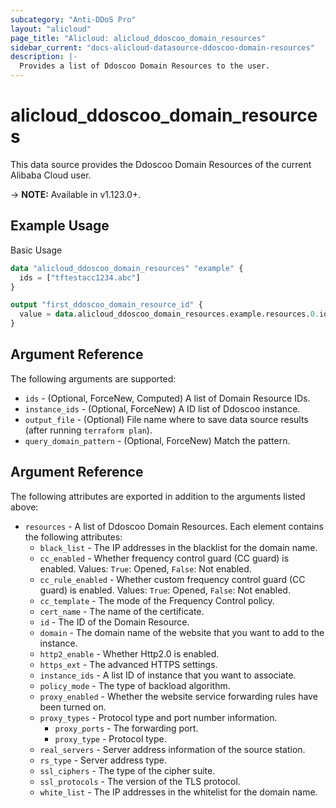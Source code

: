 ```yaml
---
subcategory: "Anti-DDoS Pro"
layout: "alicloud"
page_title: "Alicloud: alicloud_ddoscoo_domain_resources"
sidebar_current: "docs-alicloud-datasource-ddoscoo-domain-resources"
description: |-
  Provides a list of Ddoscoo Domain Resources to the user.
---
```


# alicloud\_ddoscoo\_domain\_resources

This data source provides the Ddoscoo Domain Resources of the current Alibaba Cloud user.

-> **NOTE:** Available in v1.123.0+.

## Example Usage

Basic Usage

```terraform
data "alicloud_ddoscoo_domain_resources" "example" {
  ids = ["tftestacc1234.abc"]
}

output "first_ddoscoo_domain_resource_id" {
  value = data.alicloud_ddoscoo_domain_resources.example.resources.0.id
}
```

## Argument Reference

The following arguments are supported:

* `ids` - (Optional, ForceNew, Computed)  A list of Domain Resource IDs.
* `instance_ids` - (Optional, ForceNew) A ID list of Ddoscoo instance.
* `output_file` - (Optional) File name where to save data source results (after running `terraform plan`).
* `query_domain_pattern` - (Optional, ForceNew) Match the pattern.

## Argument Reference

The following attributes are exported in addition to the arguments listed above:

* `resources` - A list of Ddoscoo Domain Resources. Each element contains the following attributes:
	* `black_list` - The IP addresses in the blacklist for the domain name.
	* `cc_enabled` - Whether frequency control guard (CC guard) is enabled. Values: `True`: Opened, `False`: Not enabled.
	* `cc_rule_enabled` - Whether custom frequency control guard (CC guard) is enabled. Values: `True`: Opened, `False`: Not enabled.
	* `cc_template` - The mode of the Frequency Control policy.
	* `cert_name` - The name of the certificate.
	* `id` - The ID of the Domain Resource.
	* `domain` - The domain name of the website that you want to add to the instance.
	* `http2_enable` - Whether Http2.0 is enabled.
	* `https_ext` - The advanced HTTPS settings.
	* `instance_ids` - A list ID of instance that you want to associate.
	* `policy_mode` - The type of backload algorithm.
	* `proxy_enabled` - Whether the website service forwarding rules have been turned on.
	* `proxy_types` - Protocol type and port number information.
		* `proxy_ports` - The forwarding port.
		* `proxy_type` - Protocol type.
	* `real_servers` - Server address information of the source station.
	* `rs_type` - Server address type.
	* `ssl_ciphers` - The type of the cipher suite.
	* `ssl_protocols` - The version of the TLS protocol.
	* `white_list` - The IP addresses in the whitelist for the domain name.
